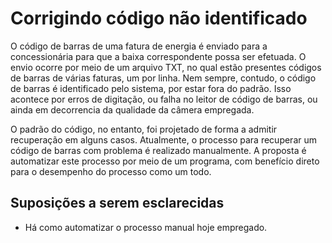 # Corrigindo código não identificado

O código de barras de uma fatura de energia é enviado para a concessionária para que a baixa correspondente possa ser efetuada.
O envio ocorre por meio de um arquivo TXT, no qual estão presentes códigos de barras de várias faturas, um por linha. 
Nem sempre, contudo, o código de barras é identificado pelo sistema, por estar fora do padrão. Isso acontece por erros de digitação, ou
falha no leitor de código de barras, ou ainda em decorrencia da qualidade da câmera empregada.

O padrão do código, no entanto, foi projetado de forma a admitir recuperação em alguns casos. Atualmente, o processo para recuperar um código de barras com problema é realizado manualmente. A proposta é automatizar este processo por meio de um programa, com benefício direto para o desempenho do processo como um todo. 

## Suposições a serem esclarecidas

- Há como automatizar o processo manual hoje empregado. 

